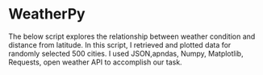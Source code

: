 # WeatherPy

The below script explores the relationship between weather condition and distance from latitude.
In this script, I retrieved and plotted data for randomly selected 500 cities. 
I used JSON,apndas, Numpy, Matplotlib, Requests, open weather API to accomplish our task.
